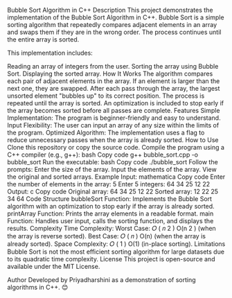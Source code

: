 Bubble Sort Algorithm in C++
Description
This project demonstrates the implementation of the Bubble Sort Algorithm in C++. Bubble Sort is a simple sorting algorithm that repeatedly compares adjacent elements in an array and swaps them if they are in the wrong order. The process continues until the entire array is sorted.

This implementation includes:

Reading an array of integers from the user.
Sorting the array using Bubble Sort.
Displaying the sorted array.
How It Works
The algorithm compares each pair of adjacent elements in the array.
If an element is larger than the next one, they are swapped.
After each pass through the array, the largest unsorted element "bubbles up" to its correct position.
The process is repeated until the array is sorted.
An optimization is included to stop early if the array becomes sorted before all passes are complete.
Features
Simple Implementation: The program is beginner-friendly and easy to understand.
Input Flexibility: The user can input an array of any size within the limits of the program.
Optimized Algorithm: The implementation uses a flag to reduce unnecessary passes when the array is already sorted.
How to Use
Clone this repository or copy the source code.
Compile the program using a C++ compiler (e.g., g++):
bash
Copy code
g++ bubble_sort.cpp -o bubble_sort
Run the executable:
bash
Copy code
./bubble_sort
Follow the prompts:
Enter the size of the array.
Input the elements of the array.
View the original and sorted arrays.
Example
Input:
mathematica
Copy code
Enter the number of elements in the array: 5
Enter 5 integers: 64 34 25 12 22
Output:
c
Copy code
Original array: 64 34 25 12 22
Sorted array: 12 22 25 34 64
Code Structure
bubbleSort Function: Implements the Bubble Sort algorithm with an optimization to stop early if the array is already sorted.
printArray Function: Prints the array elements in a readable format.
main Function: Handles user input, calls the sorting function, and displays the results.
Complexity
Time Complexity:
Worst Case: 
𝑂
(
𝑛
2
)
O(n 
2
 ) (when the array is reverse sorted).
Best Case: 
𝑂
(
𝑛
)
O(n) (when the array is already sorted).
Space Complexity: 
𝑂
(
1
)
O(1) (in-place sorting).
Limitations
Bubble Sort is not the most efficient sorting algorithm for large datasets due to its quadratic time complexity.
License
This project is open-source and available under the MIT License.

Author
Developed by Priyadharshini as a demonstration of sorting algorithms in C++. 😊

